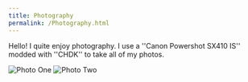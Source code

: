 ```yaml
---
title: Photography
permalink: /Photography.html
---
```

Hello! I quite enjoy photography. I use a ''Canon Powershot SX410 IS'' modded with ''CHDK'' to take all of my photos.

![Photo One](https://media.discordapp.net/attachments/1004911792423718983/1078726949435887777/IMG_9372.jpg?align=left&width=510&height=385) ![Photo Two](https://media.discordapp.net/attachments/1004911792423718983/1078726949767221378/IMG_9373.jpg?align=right&width=510&height=385)
